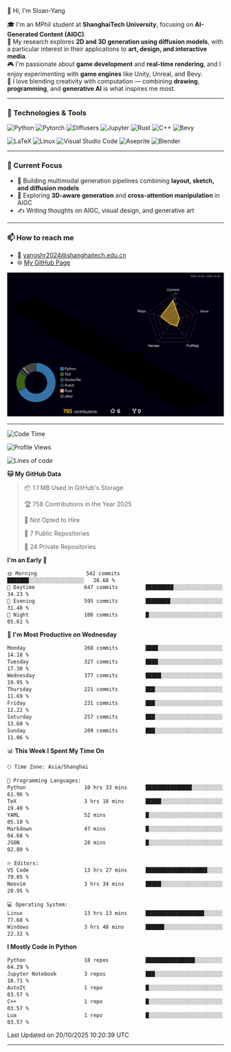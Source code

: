 👋 Hi, I'm Sloan-Yang

🎓 I'm an MPhil student at **ShanghaiTech University**, focusing on **AI-Generated Content (AIGC)**.  
🧠 My research explores **2D and 3D generation using diffusion models**, with a particular interest in their applications to **art, design, and interactive media**.  
🎮 I'm passionate about **game development** and **real-time rendering**, and I enjoy experimenting with **game engines** like Unity, Unreal, and Bevy.  
🎨 I love blending creativity with computation — combining **drawing**, **programming**, and **generative AI** is what inspires me most.

---

### 🧰 Technologies & Tools

![Python](https://img.shields.io/badge/python-%233776AB.svg?style=for-the-badge&logo=python&logoColor=white)
![Pytorch](https://img.shields.io/badge/pytorch-%23EE4C2C.svg?style=for-the-badge&logo=pytorch&logoColor=white)
![Diffusers](https://img.shields.io/badge/diffusers-HuggingFace-yellow?style=for-the-badge&logo=huggingface&logoColor=black)
![Jupyter](https://img.shields.io/badge/Jupyter-%23F37626.svg?style=for-the-badge&logo=Jupyter&logoColor=white)
![Rust](https://img.shields.io/badge/Rust-%23000000.svg?style=for-the-badge&logo=rust&logoColor=white)
![C++](https://img.shields.io/badge/C++-%2300599C.svg?style=for-the-badge&logo=c%2B%2B&logoColor=white)
![Bevy](https://img.shields.io/badge/Bevy-000000.svg?style=for-the-badge&logo=bevy&logoColor=white)

![LaTeX](https://img.shields.io/badge/LaTeX-47A141?style=for-the-badge&logo=latex&logoColor=white)
![Linux](https://img.shields.io/badge/Linux-FCC624?style=for-the-badge&logo=linux&logoColor=black)
![Visual Studio Code](https://img.shields.io/badge/VSCode-0078d7.svg?style=for-the-badge&logo=visual-studio-code&logoColor=white)
![Aseprite](https://img.shields.io/badge/Aseprite-FFFFFF?style=for-the-badge&logo=Aseprite&logoColor=%237D929E)
![Blender](https://img.shields.io/badge/Blender-F5792A?style=for-the-badge&logo=blender&logoColor=white)

---

### 🔭 Current Focus

- 🎨 Building multimodal generation pipelines combining **layout, sketch, and diffusion models**
- 🧪 Exploring **3D-aware generation** and **cross-attention manipulation** in AIGC
- ✍️ Writing thoughts on AIGC, visual design, and generative art

---

### 📫 How to reach me

- 📧 <a href="mailto:yangshr2024@shanghaitech.edu.cn">yangshr2024@shanghaitech.edu.cn</a>
- 🌐 [My GitHub Page](https://sloan-yang.github.io)  



![3D Profile](https://raw.githubusercontent.com/Sloan-Yang/Sloan-Yang/main/profile-3d-contrib/profile-night-rainbow.svg)

---


<!--START_SECTION:waka-->
![Code Time](http://img.shields.io/badge/Code%20Time-673%20hrs%2047%20mins-blue)

![Profile Views](http://img.shields.io/badge/Profile%20Views-0-blue)

![Lines of code](https://img.shields.io/badge/From%20Hello%20World%20I%27ve%20Written-2.3%20million%20lines%20of%20code-blue)

**🐱 My GitHub Data** 

> 📦 1.1 MB Used in GitHub's Storage 
 > 
> 🏆 758 Contributions in the Year 2025
 > 
> 🚫 Not Opted to Hire
 > 
> 📜 7 Public Repositories 
 > 
> 🔑 24 Private Repositories 
 > 
**I'm an Early 🐤** 

```text
🌞 Morning                542 commits         ███████░░░░░░░░░░░░░░░░░░   28.68 % 
🌆 Daytime                647 commits         █████████░░░░░░░░░░░░░░░░   34.23 % 
🌃 Evening                595 commits         ████████░░░░░░░░░░░░░░░░░   31.48 % 
🌙 Night                  106 commits         █░░░░░░░░░░░░░░░░░░░░░░░░   05.61 % 
```
📅 **I'm Most Productive on Wednesday** 

```text
Monday                   268 commits         ████░░░░░░░░░░░░░░░░░░░░░   14.18 % 
Tuesday                  327 commits         ████░░░░░░░░░░░░░░░░░░░░░   17.30 % 
Wednesday                377 commits         █████░░░░░░░░░░░░░░░░░░░░   19.95 % 
Thursday                 221 commits         ███░░░░░░░░░░░░░░░░░░░░░░   11.69 % 
Friday                   231 commits         ███░░░░░░░░░░░░░░░░░░░░░░   12.22 % 
Saturday                 257 commits         ███░░░░░░░░░░░░░░░░░░░░░░   13.60 % 
Sunday                   209 commits         ███░░░░░░░░░░░░░░░░░░░░░░   11.06 % 
```


📊 **This Week I Spent My Time On** 

```text
🕑︎ Time Zone: Asia/Shanghai

💬 Programming Languages: 
Python                   10 hrs 33 mins      ███████████████░░░░░░░░░░   61.96 % 
TeX                      3 hrs 18 mins       █████░░░░░░░░░░░░░░░░░░░░   19.40 % 
YAML                     52 mins             █░░░░░░░░░░░░░░░░░░░░░░░░   05.10 % 
Markdown                 47 mins             █░░░░░░░░░░░░░░░░░░░░░░░░   04.68 % 
JSON                     28 mins             █░░░░░░░░░░░░░░░░░░░░░░░░   02.80 % 

🔥 Editors: 
VS Code                  13 hrs 27 mins      ████████████████████░░░░░   79.05 % 
Neovim                   3 hrs 34 mins       █████░░░░░░░░░░░░░░░░░░░░   20.95 % 

💻 Operating System: 
Linux                    13 hrs 13 mins      ███████████████████░░░░░░   77.68 % 
Windows                  3 hrs 48 mins       ██████░░░░░░░░░░░░░░░░░░░   22.32 % 
```

**I Mostly Code in Python** 

```text
Python                   18 repos            ████████████████░░░░░░░░░   64.29 % 
Jupyter Notebook         3 repos             ███░░░░░░░░░░░░░░░░░░░░░░   10.71 % 
AutoIt                   1 repo              █░░░░░░░░░░░░░░░░░░░░░░░░   03.57 % 
C++                      1 repo              █░░░░░░░░░░░░░░░░░░░░░░░░   03.57 % 
Lua                      1 repo              █░░░░░░░░░░░░░░░░░░░░░░░░   03.57 % 
```




 Last Updated on 20/10/2025 10:20:39 UTC
<!--END_SECTION:waka-->

---






